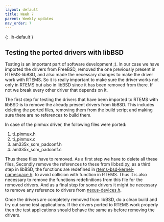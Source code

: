 ```yaml
---
layout: default
title: Week 7
parent: Weekly updates
nav_order: 7
---
```


{: .lh-default }
## Testing the ported drivers with libBSD

Testing is an important part of software development ;). In our case we have
imported the drivers from FreeBSD, removed the one previously present in
RTEMS-libBSD, and also made the necessary changes to make the driver work with
RTEMS. So it is really important to make sure the driver works not only in RTEMS
but also in libBSD since it has been removed from there. If not we break every
other driver that depends on it.

The first step for testing the drivers that have been imported to RTEMS with
libBSD is to remove the already present drivers from libBSD. This includes
deleting the ported files, removing them from the build script and making sure
there are no references to build them.

In case of the pinmux driver, the following files were ported:
1. ti_pinmux.h
2. ti_pinmux.c
3. am335x_scm_padconf.h
4. am335x_scm_padconf.c

Thus these files have to removed. As a first step we have to delete all these
files, Secondly remove the references to these from libbsd.py, as a third step
in libBSD, the functions are redefined in
[rtems-bsd-kernel-namespace.h](https://git.rtems.org/rtems-libbsd/tree/rtemsbsd/include/machine/rtems-bsd-kernel-namespace.h).
to avoid collision with function in RTEMS. Thus it is also necessary to remove
the functions redefinitions from this file for the removed drivers. And as a
final step for some drivers it might be necessary to remove any reference to
drivers from [nexus-devices.h](https://git.rtems.org/rtems-libbsd/tree/rtemsbsd/include/bsp/nexus-devices.h).

Once the drivers are completely removed from libBSD, do a clean build and try
out some test applications. If the drivers ported to RTEMS work properly then
the test applications should behave the same as before removing the drivers.